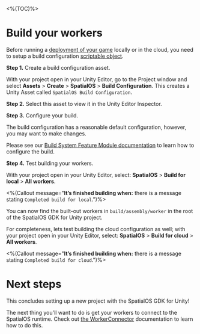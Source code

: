 <%(TOC)%>

# Build your workers

Before running a [deployment of your game]({{urlRoot}}/reference/concepts/deployments) locally or in the cloud, you need to setup a build configuration [scriptable object](https://docs.unity3d.com/ScriptReference/ScriptableObject.html).

**Step 1.** Create a build configuration asset.

With your project open in your Unity Editor, go to the Project window and select **Assets** > **Create** > **SpatialOS** > **Build Configuration**. This creates a Unity Asset called `SpatialOS Build Configuration`.

**Step 2.** Select this asset to view it in the Unity Editor Inspector.

**Step 3.** Configure your build.

The build configuration has a reasonable default configuration, however, you may want to make changes.

Please see our [Build System Feature Module documentation]({{urlRoot}}/modules/build-system/overview) to learn how to configure the build.

**Step 4.** Test building your workers.

With your project open in your Unity Editor, select: **SpatialOS** > **Build for local** > **All workers**.

<%(Callout message="**It’s finished building when:** there is a message stating `Completed build for local`.")%>

You can now find the built-out workers in `build/assembly/worker` in the root of the SpatialOS GDK for Unity project.

For completeness, lets test building the cloud configuration as well; with your project open in your Unity Editor, select: **SpatialOS** > **Build for cloud** > **All workers**.

<%(Callout message="**It’s finished building when:** there is a message stating `Completed build for cloud`.")%>

# Next steps

This concludes setting up a new project with the SpatialOS GDK for Unity!

The next thing you'll want to do is get your workers to connect to the SpatialOS runtime. Check out [the WorkerConnector]({{urlRoot}}/reference/workflows/monobehaviour/worker-connectors) documentation to learn how to do this.